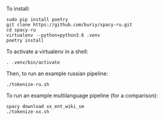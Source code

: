 To install:

```
sudo pip install poetry
git clone https://github.com/buriy/spacy-ru.git
cd spacy-ru
virtualenv --python=python3.6 .venv
poetry install
```
To activate a virtualenv in a shell:
```
. .venv/bin/activate
```

Then, to run an example russian pipeline:

```
./tokenize-ru.sh
```
To run an example multilanguage pipeline (for a comparison):

```
spacy download xx_ent_wiki_sm
./tokenize-xx.sh
```

